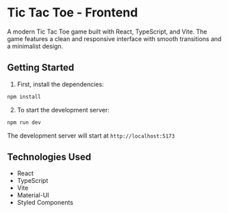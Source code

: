 # Tic Tac Toe - Frontend

A modern Tic Tac Toe game built with React, TypeScript, and Vite. The game features a clean and responsive interface with smooth transitions and a minimalist design.

## Getting Started

1. First, install the dependencies:

```bash
npm install
```

2. To start the development server:

```bash
npm run dev
```

The development server will start at `http://localhost:5173`

## Technologies Used

- React
- TypeScript
- Vite
- Material-UI
- Styled Components
